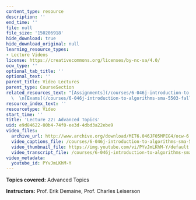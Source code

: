 ```yaml
---
content_type: resource
description: ''
end_time: ''
file: null
file_size: '150206918'
hide_download: true
hide_download_original: null
learning_resource_types:
- Lecture Videos
license: https://creativecommons.org/licenses/by-nc-sa/4.0/
ocw_type: ''
optional_tab_title: ''
optional_text: ''
parent_title: Video Lectures
parent_type: CourseSection
related_resources_text: "[Assignments](/courses/6-046j-introduction-to-algorithms-sma-5503-fall-2005/pages/assignments)\
  \  \n[Exams](/courses/6-046j-introduction-to-algorithms-sma-5503-fall-2005/pages/exams)"
resource_index_text: ''
resourcetype: Video
start_time: ''
title: 'Lecture 22: Advanced Topics'
uid: e9d84622-00b4-74f0-ee3d-4dbd3a22ebe9
video_files:
  archive_url: http://www.archive.org/download/MIT6.046JF05MPEG4/ocw-6.046-05dec2005-220k.mp4
  video_captions_file: /courses/6-046j-introduction-to-algorithms-sma-5503-fall-2005/a0f39b6cbff55a2c96bba5d68b688f10_PYvJmLKhM-Y.vtt
  video_thumbnail_file: https://img.youtube.com/vi/PYvJmLKhM-Y/default.jpg
  video_transcript_file: /courses/6-046j-introduction-to-algorithms-sma-5503-fall-2005/8b44bfc85aeab0268a2c9400cbe6633a_PYvJmLKhM-Y.pdf
video_metadata:
  youtube_id: PYvJmLKhM-Y
---
```


**Topics covered:** Advanced Topics

**Instructors:** Prof. Erik Demaine, Prof. Charles Leiserson

